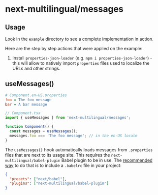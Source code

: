 # next-multilingual/messages

## Usage

Look in the `example` directory to see a complete implementation in action.

Here are the step by step actions that were applied on the example:

1. Install `properties-json-loader` (e.g. `npm i properties-json-loader`) - this will allow to natively import `properties` files used to localize the URLs and other strings.

## useMessages()

```ini
# Component.en-US.properties
foo = The foo message
bar = A bar message
```

```js
// Component.tsx
import { useMessages } from 'next-multilingual/messages';

function Component() {
  const messages = useMessages();
  messages.foo === 'The foo message'; // in the en-US locale
}
```

The `useMessages()` hook automatically loads messages from `.properties` files that are next to its usage site.
This requires the `next-multilingual/babel-plugin` Babel plugin to be in use.
The [recommended way](https://nextjs.org/docs/advanced-features/customizing-babel-config) to do that is to include a `.babelrc` file in your project:

```json
{
  "presets": ["next/babel"],
  "plugins": ["next-multilingual/babel-plugin"]
}
```
